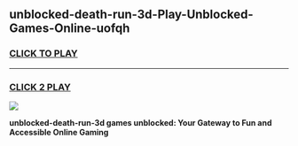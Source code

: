 
## unblocked-death-run-3d-Play-Unblocked-Games-Online-uofqh
<h3>
<a href="https://premium76.site?title=unblocked-death-run-3d&ref=25A">CLICK TO PLAY</a></h3>
<hr>

<h3>
<a href="https://premium76.site?title=unblocked-death-run-3d&ref=25A">CLICK 2 PLAY</a>
  
</h3>

<a href="https://premium76.site?title=unblocked-death-run-3d&ref=25A"><img src="https://clearcache.store/games.png"></a>


**unblocked-death-run-3d games unblocked: Your Gateway to Fun and Accessible Online Gaming**

